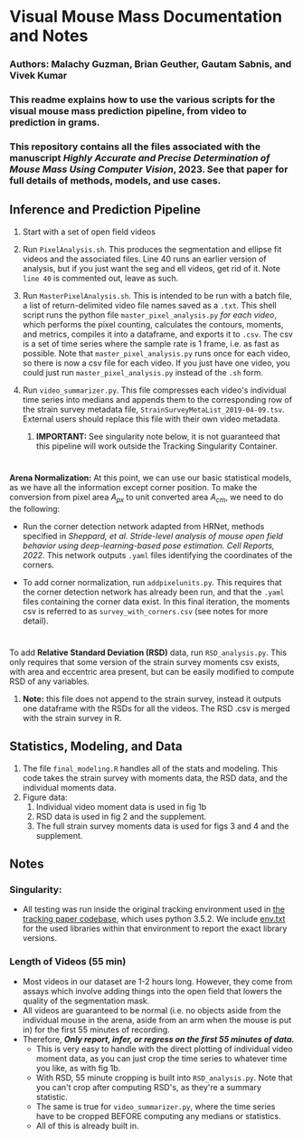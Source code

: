 # Visual Mouse Mass Documentation and Notes
### Authors: Malachy Guzman, Brian Geuther, Gautam Sabnis, and Vivek Kumar
### This readme explains how to use the various scripts for the visual mouse mass prediction pipeline, from video to prediction in grams.
### This repository contains all the files associated with the manuscript *Highly Accurate and Precise Determination of Mouse Mass Using Computer Vision*, 2023. See that paper for full details of methods, models, and use cases.


## Inference and Prediction Pipeline
1. Start with a set of open field videos 
   
2. Run `PixelAnalysis.sh`. This produces the segmentation and ellipse fit videos and the associated files. Line 40 runs an earlier version of analysis, but if you just want the seg and ell videos, get rid of it. Note `line 40` is commented out, leave as such.

3. Run `MasterPixelAnalysis.sh`. This is intended to be run with a batch file, a list of return-delimited video file names saved as a `.txt`. This shell script runs the python file `master_pixel_analysis.py` *for each video*, which performs the pixel counting, calculates the contours, moments, and metrics, compiles it into a dataframe, and exports it to `.csv`. The csv is a set of time series where the sample rate is 1 frame, i.e. as fast as possible. Note that `master_pixel_analysis.py` runs once for each video, so there is now a csv file for each video. If you just have one video, you could just run `master_pixel_analysis.py` instead of the `.sh` form.

4. Run `video_summarizer.py`. This file compresses each video's individual time series into medians and appends them to the corresponding row of the strain survey metadata file, `StrainSurveyMetaList_2019-04-09.tsv`. External users should replace this file with their own video metadata.
   1. **IMPORTANT:** See singularity note below, it is not guaranteed that this pipeline will work outside the Tracking Singularity Container. 
#
**Arena Normalization:** At this point, we can use our basic statistical models, as we have all the information except corner position. To make the conversion from pixel area $A_{px}$ to unit converted area $A_{cm}$, we need to do the following:
- Run the corner detection network adapted from HRNet, methods specified in *Sheppard, et al. Stride-level analysis of mouse open field behavior using deep-learning-based pose estimation. Cell Reports, 2022*. This network outputs `.yaml` files identifying the coordinates of the corners.
  
- To add corner normalization, run `addpixelunits.py`. This requires that the corner detection network has already been run, and that the `.yaml` files containing the corner data exist. In this final iteration, the moments csv is referred to as `survey_with_corners.csv` (see notes for more detail).
#
To add **Relative Standard Deviation (RSD)** data, run `RSD_analysis.py`. This only requires that some version of the strain survey moments csv exists, with area and eccentric area present, but can be easily modified to compute RSD of any variables. 
   1. **Note:** this file does not append to the strain survey, instead it outputs one dataframe with the RSDs for all the videos. The RSD .csv is merged with the strain survey in R.


## Statistics, Modeling, and Data
1. The file `final_modeling.R` handles all of the stats and modeling. This code takes the strain survey with moments data, the RSD data, and the individual moments data. 
2. Figure data:
   1. Individual video moment data is used in fig 1b
   2. RSD data is used in fig 2 and the supplement.
   3. The full strain survey moments data is used for figs 3 and 4 and the supplement.


## Notes
### Singularity:
- All testing was run inside the original tracking environment used in [the tracking paper codebase](https://github.com/KumarLabJax/MouseTracking), which uses python 3.5.2. We include [env.txt](env.txt) for the used libraries within that environment to report the exact library versions.

### Length of Videos (55 min)
- Most videos in our dataset are 1-2 hours long. However, they come from  assays which involve adding things into the open field that lowers the quality of the segmentation mask.
- All videos are guaranteed to be normal (i.e. no objects aside from the individual mouse in the arena, aside from an arm when the mouse is put in) for the first 55 minutes of recording.
- Therefore, ***Only report, infer, or regress on the first 55 minutes of data.*** 
  - This is very easy to handle with the direct plotting of individual video moment data, as you can just crop the time series to whatever time you like, as with fig 1b. 
  - With RSD, 55 minute cropping is built into `RSD_analysis.py`. Note that you can't crop after computing RSD's, as they're a summary statistic. 
  - The same is true for `video_summarizer.py`, where the time series have to be cropped BEFORE computing any medians or statistics. 
  - All of this is already built in. 

